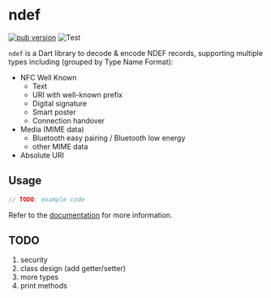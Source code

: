 # ndef

[![pub version](https://img.shields.io/pub/v/ndef)](https://pub.dev/packages/ndef)
![Test](https://github.com/nfcim/ndef/workflows/Test/badge.svg)

`ndef` is a Dart library to decode & encode NDEF records, supporting multiple types including (grouped by Type Name Format):

* NFC Well Known
  * Text
  * URI with well-known prefix
  * Digital signature
  * Smart poster
  * Connection handover
* Media (MIME data)
  * Bluetooth easy pairing / Bluetooth low energy
  * other MIME data
* Absolute URI

## Usage

```dart
// TODO: example code
```

Refer to the [documentation](https://pub.dev/documentation/ndef/) for more information.

## TODO

1. security
2. class design (add getter/setter)
3. more types
4. print methods
